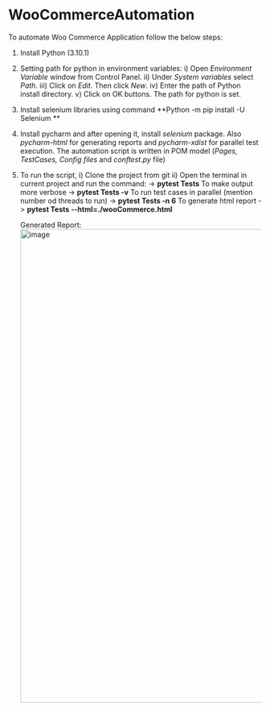# WooCommerceAutomation
To automate Woo Commerce Application follow the below steps:
1. Install Python (3.10.1) 
2. Setting path for python in environment variables: 
    i)  Open _Environment Variable_ window from Control Panel.
    ii) Under _System variables_ select _Path_.
    iii) Click on _Edit_. Then click _New_.
    iv) Enter the path of Python install directory. 
    v) Click on OK buttons. The path for python is set.
3. Install selenium libraries using command **Python -m pip install -U Selenium  **
4. Install pycharm and after opening it, install _selenium_ package. Also _pycharm-html_ for generating reports and _pycharm-xdist_ for parallel test execution.
    The automation script is written in POM model (_Pages, TestCases, Config files_ and _conftest.py_ file)
5. To run the script, 
   i) Clone the project from git
   ii) Open the terminal in current project and run the command:
        -> **pytest Tests**
      To make output more verbose -> **pytest Tests -v**
      To run test cases in parallel (mention number od threads to run) -> **pytest Tests -n 6**
      To generate html report -> **pytest Tests --html=./wooCommerce.html**
     
     
     Generated Report:
     <img width="941" alt="image" src="https://github.com/anu-baby97/WooCommerceAutomation/assets/69788070/7c51a556-5a82-4f69-a238-f362732f9f37">
